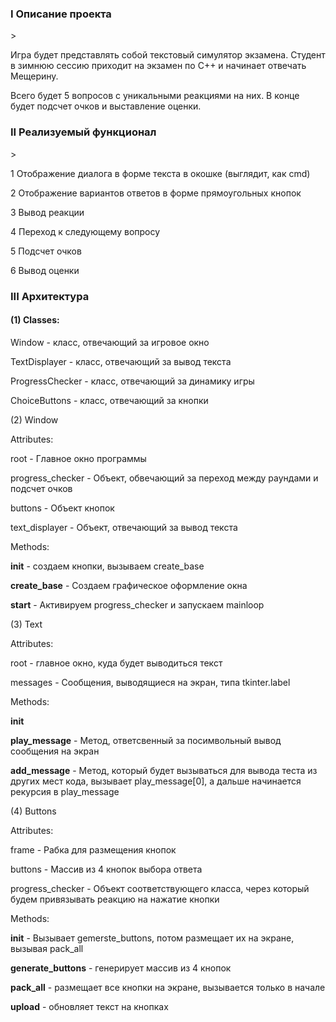 <h3>I Описание проекта</h3>>


Игра будет представлять собой текстовый симулятор экзамена. Студент в зимнюю сессию приходит на экзамен по С++ и начинает отвечать Мещерину.

Всего будет 5 вопросов с уникальными реакциями на них. В конце будет подсчет очков и выставление оценки.

<h3>II Реализуемый функционал</h3>>


1 Отображение диалога в форме текста в окошке (выглядит, как cmd)

2 Отображение вариантов ответов в форме прямоугольных кнопок


3 Вывод реакции

4 Переход к следующему вопросу

5 Подсчет очков


6 Вывод оценки


<h3>III Архитектура</h3>


<h4>(1) Classes:</h4>

  Window - класс, отвечающий за игровое окно

  TextDisplayer - класс, отвечающий за вывод текста

  ProgressChecker - класс, отвечающий за динамику игры

  ChoiceButtons - класс, отвечающий за кнопки


(2) Window


Attributes:

  root - Главное окно программы

  progress_checker - Объект, обвечающий за переход между раундами и подсчет очков

  buttons - Объект кнопок
  
  text_displayer - Объект, отвечающий за вывод текста


Methods:

  __init__ - создаем кнопки, вызываем create_base

  __create_base__ - Создаем графическое оформление окна

  __start__ - Активируем progress_checker и запускаем mainloop


(3) Text


Attributes:

  root - главное окно, куда будет выводиться текст

  messages - Сообщения, выводящиеся на экран, типа tkinter.label


Methods:

  __init__ 

  __play_message__ - Метод, ответсвенный за посимвольный вывод сообщения на экран

  __add_message__ - Метод, который будет вызываться для вывода теста из других мест кода, вызывает play_message[0],
                а дальше начинается рекурсия в play_message


(4) Buttons


Attributes:

  frame - Рабка для размещения кнопок

  buttons - Массив из 4 кнопок выбора ответа

  progress_checker - Объект соответствующего класса, через который будем привязывать реакцию на нажатие кнопки


Methods:

  __init__ - Вызывает gemerste_buttons, потом размещает их на экране, вызывая pack_all

  __generate_buttons__ - генерирует массив из 4 кнопок

  __pack_all__ - размещает все кнопки на экране, вызывается только в начале

  __upload__ - обновляет текст на кнопках
  
